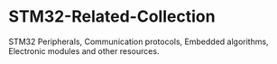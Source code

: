 # STM32-Related-Collection
STM32 Peripherals, Communication protocols, Embedded algorithms,  Electronic modules and other resources.
